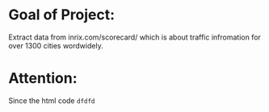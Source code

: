 # Goal of Project:
Extract data from inrix.com/scorecard/ which is about traffic infromation for over 1300 cities wordwidely.

# Attention:
Since the html code `dfdfd `
